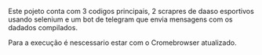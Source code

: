 Este pojeto conta com 3 codigos principais, 2 scrapres de daaso esportivos usando selenium e um bot de telegram que envia mensagens com os dadados compilados.

Para a execução é nescessario estar com o Cromebrowser atualizado.
